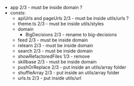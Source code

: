 - app 2/3 - must be inside domain ?
- consts:
  - apiUrls and pageUrls 2/3 - must be inside utils/urls ?
  - theme.ts 2/3 - must be inside utils/styles
  - domain
    - BigDecisions 2/3 - rename to big-decisions
  - feed 2/3 - must be inside domain
  - relearn 2/3 - must be inside domain
  - search 2/3 - must be inside domain
  - showRefactoredFiles 1/3 - remove
  - skillbase 2/3 - must be inside domain
  - pushOrReplace 2/3 - put inside an utils/array folder
  - shuffleArray 2/3 - put inside an utils/array folder
  - urls.ts 2/3 - put inside utils/url

